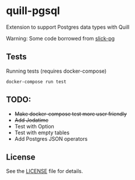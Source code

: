 # quill-pgsql
Extension to support Postgres data types with Quill

Warning: Some code borrowed from [slick-pg](https://github.com/tminglei/slick-pg)

## Tests
Running tests (requires docker-compose)

    docker-compose run test

## TODO:
  * ~~Make docker-compose test more user friendly~~
  * ~~Add Jodatime~~
  * Test with Option
  * Test with empty tables
  * Add Postgres JSON operators

## License

See the [LICENSE](https://github.com/gustavoamigo/quill-pgsql/blob/master/LICENSE) file for details.
